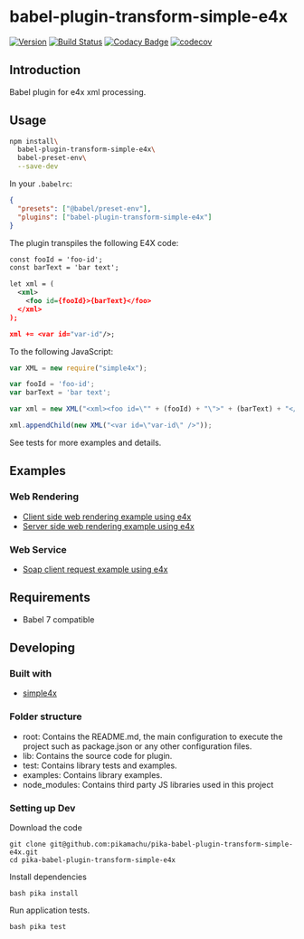 # babel-plugin-transform-simple-e4x

[![Version](https://img.shields.io/npm/v/babel-plugin-transform-simple-e4x.svg)](https://npmjs.org/package/babel-plugin-transform-simple-e4x)
[![Build Status](https://img.shields.io/travis/pikamachu/pika-babel-plugin-transform-simple-e4x/master.svg)](https://travis-ci.com/pikamachu/pika-babel-plugin-transform-simple-e4x)
[![Codacy Badge](https://api.codacy.com/project/badge/Grade/7a5d465f487e4f55a8e50e8201cc69b1)](https://www.codacy.com/project/antonio.marin.jimenez/pika-babel-plugin-transform-simple-e4x/dashboard?utm_source=github.com&amp;utm_medium=referral&amp;utm_content=pikamachu/pika-babel-plugin-transform-simple-e4x&amp;utm_campaign=Badge_Grade_Dashboard)
[![codecov](https://codecov.io/gh/pikamachu/pika-babel-plugin-transform-simple-e4x/branch/master/graph/badge.svg)](https://codecov.io/gh/pikamachu/pika-babel-plugin-transform-simple-e4x)

## Introduction

Babel plugin for e4x xml processing.

## Usage

``` bash
npm install\
  babel-plugin-transform-simple-e4x\
  babel-preset-env\
  --save-dev
```

In your `.babelrc`:

``` json
{
  "presets": ["@babel/preset-env"],
  "plugins": ["babel-plugin-transform-simple-e4x"]
}
```

The plugin transpiles the following E4X code:

``` xml
const fooId = 'foo-id';
const barText = 'bar text';

let xml = (
  <xml>
    <foo id={fooId}>{barText}</foo>
  </xml>
);

xml += <var id="var-id"/>;
```

To the following JavaScript:

``` js
var XML = new require("simple4x");

var fooId = 'foo-id';
var barText = 'bar text';

var xml = new XML("<xml><foo id=\"" + (fooId) + "\">" + (barText) + "</foo></xml>");

xml.appendChild(new XML("<var id=\"var-id\" />"));
```

See tests for more examples and details.

## Examples

### Web Rendering

* [Client side web rendering example using e4x](./examples/web-rendering/client-side/README.md)
* [Server side web rendering example using e4x](./examples/web-rendering/server-side/README.md)

### Web Service

* [Soap client request example using e4x](./examples/web-service/soap-client/README.md)

## Requirements

- Babel 7 compatible

## Developing

### Built with

* [simple4x](https://github.com/pikamachu/pika-simple-e4x)

### Folder structure

* root: Contains the README.md, the main configuration to execute the project such as package.json or any other configuration files.
* lib: Contains the source code for plugin.
* test: Contains library tests and examples.
* examples: Contains library examples.
* node_modules: Contains third party JS libraries used in this project

### Setting up Dev

Download the code

```shell
git clone git@github.com:pikamachu/pika-babel-plugin-transform-simple-e4x.git
cd pika-babel-plugin-transform-simple-e4x
```

Install dependencies

```shell
bash pika install
```

Run application tests.

```shell
bash pika test
```
